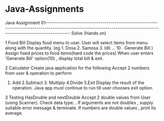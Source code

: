 # Java-Assignments

Java Assignment 01------------------------------------------------------------------------------------------------------------------------------------------------------------------------
Solve (Hands on)

1  Food Bill 
Display food menu to user. User will select items from menu along with the quantity. (eg 1. Dosa 2. Samosa 3. Idli ... 10 . Generate Bill ) Assign fixed prices to food items(hard code the prices)
When user enters 'Generate Bill' option(10) , display total bill & exit.

2 Calculator
Create java application for the following
Accept 2 numbers from user & operation to perform
1. Add 2.Subtract 3. Multiply 4.Divide 5.Exit
Display the result of the operation. 
Java app must continue to run till user chooses exit option.

3 Testing HasDouble and nextDouble 
Accept 2 double values from User (using Scanner). Check data type.
. If arguments are not doubles , supply suitable error message & terminate.
If numbers are double values , print its average.

